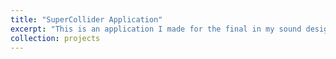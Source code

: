 ```yaml
---
title: "SuperCollider Application"
excerpt: "This is an application I made for the final in my sound design class[here]()<br/><https://youtu.be/lOi8PRqyTMY>"
collection: projects
---
```



